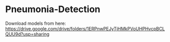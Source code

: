 # Pneumonia-Detection
Download models from here:
https://drive.google.com/drive/folders/1ERPnwPEJyTjHMkPVoUHPHvcpBCLQUU9d?usp=sharing
